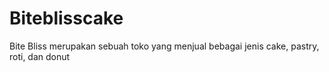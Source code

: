 # Biteblisscake
Bite Bliss merupakan sebuah toko yang menjual bebagai jenis cake, pastry, roti, dan donut
